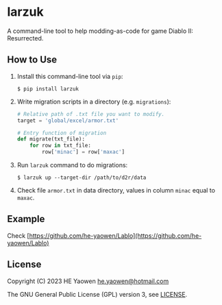 # larzuk

A command-line tool to help modding-as-code for game Diablo II: Resurrected.

## How to Use

1. Install this command-line tool via `pip`:

    ```shell
    $ pip install larzuk
    ```
2. Write migration scripts in a directory (e.g. `migrations`):

    ```python
    # Relative path of .txt file you want to modify.
    target = 'global/excel/armor.txt'

    # Entry function of migration
    def migrate(txt_file):
        for row in txt_file:
            row['minac'] = row['maxac']
    ```

3. Run `larzuk` command to do migrations:

    ```shell
    $ larzuk up --target-dir /path/to/d2r/data
    ```

4. Check file `armor.txt` in data directory, values in column `minac` equal to `maxac`.

## Example

Check [https://github.com/he-yaowen/Lablo](https://github.com/he-yaowen/Lablo)

## License

Copyright (C) 2023 HE Yaowen <he.yaowen@hotmail.com>

The GNU General Public License (GPL) version 3, see [LICENSE](./LICENSE).
